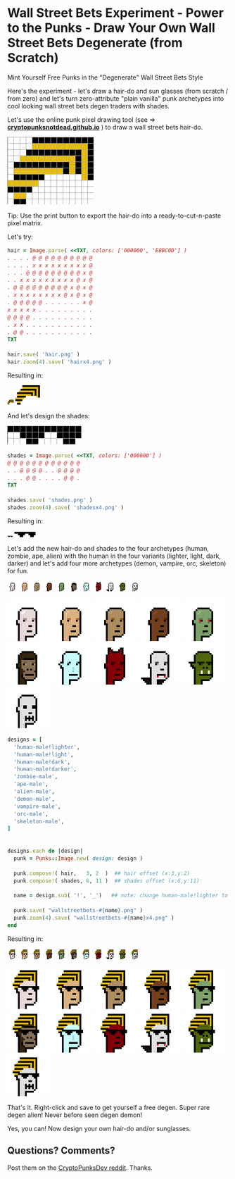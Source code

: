 # Wall Street Bets Experiment - Power to the Punks - Draw Your Own Wall Street Bets Degenerate (from Scratch)


Mint Yourself Free Punks in the "Degenerate" Wall Street Bets Style


Here's the experiment - let's draw a hair-do and sun glasses (from scratch / from zero)
and let's turn zero-attribute "plain vanilla" punk archetypes
into cool looking wall street bets degen traders with shades.


Let's use the online punk pixel drawing tool (see => [**cryptopunksnotdead.github.io**](https://cryptopunksnotdead.github.io) )
to draw a wall street bets hair-do.


![](i/pixel-hair.png)

Tip: Use the print button to export the hair-do into
a ready-to-cut-n-paste pixel matrix.

Let's try:

``` ruby
hair = Image.parse( <<TXT, colors: ['000000', 'E8BC0D'] )
. . . . @ @ @ @ @ @ @ @ @ @
. . . . x x x x x x x x x @
. . . @ @ @ @ @ @ @ @ @ x @
. . x x x x x x x x x @ x @
. @ @ @ @ @ @ @ @ @ x @ x @
. x x x x x x x x @ x @ x @
. @ @ @ @ @ . . . . . . x @
x x x x x . . . . . . . . .
@ @ @ @ . . . . . . . . . .
. x x . . . . . . . . . . .
. @ @ . . . . . . . . . . .
TXT

hair.save( 'hair.png' )
hair.zoom(4).save( 'hairx4.png' )
```

Resulting in:

![](i/hair.png)
![](i/hairx4.png)


And let's design the shades:

![](i/pixel-shades.png)


``` ruby
shades = Image.parse( <<TXT, colors: ['000000'] )
@ @ @ @ @ @ @ @ @ @ @ @
. . @ @ @ @ . . @ @ @ @
. . . @ @ . . . . @ @ .
TXT

shades.save( 'shades.png' )
shades.zoom(4).save( 'shadesx4.png' )
```

Resulting in:

![](i/shades.png)
![](i/shadesx4.png)



Let's add the new hair-do and shades to the four archetypes
(human, zombie, ape, alien)  with the human in the four
variants (lighter, light, dark, darker)
and let's add four more archetypes
(demon, vampire, orc, skeleton) for fun.

![](i/design-human-male_lighter.png)
![](i/design-human-male_light.png)
![](i/design-human-male_dark.png)
![](i/design-human-male_darker.png)
![](i/design-zombie-male.png)
![](i/design-ape-male.png)
![](i/design-alien-male.png)
![](i/design-demon-male.png)
![](i/design-vampire-male.png)
![](i/design-orc-male.png)
![](i/design-skeleton-male.png)

![](i/design-human-male_lighterx4.png)
![](i/design-human-male_lightx4.png)
![](i/design-human-male_darkx4.png)
![](i/design-human-male_darkerx4.png)
![](i/design-zombie-malex4.png)
![](i/design-ape-malex4.png)
![](i/design-alien-malex4.png)
![](i/design-demon-malex4.png)
![](i/design-vampire-malex4.png)
![](i/design-orc-malex4.png)
![](i/design-skeleton-malex4.png)



``` ruby
designs = [
  'human-male!lighter',
  'human-male!light',
  'human-male!dark',
  'human-male!darker',
  'zombie-male',
  'ape-male',
  'alien-male',
  'demon-male',
  'vampire-male',
  'orc-male',
  'skeleton-male',
]


designs.each do |design|
  punk = Punks::Image.new( design: design )

  punk.compose!( hair,   3, 2  )  ## hair offset (x:3,y:2)
  punk.compose!( shades, 6, 11 )  ## shades offset (x:6,y:11)

  name = design.sub( '!', '_')   ## note: change human-male!lighter to human-male_lighter

  punk.save( "wallstreetbets-#{name}.png" )
  punk.zoom(4).save( "wallstreetbets-#{name}x4.png" )
end
```


Resulting in:

![](i/wallstreetbets-human-male_lighter.png)
![](i/wallstreetbets-human-male_light.png)
![](i/wallstreetbets-human-male_dark.png)
![](i/wallstreetbets-human-male_darker.png)
![](i/wallstreetbets-zombie-male.png)
![](i/wallstreetbets-ape-male.png)
![](i/wallstreetbets-alien-male.png)
![](i/wallstreetbets-demon-male.png)
![](i/wallstreetbets-vampire-male.png)
![](i/wallstreetbets-orc-male.png)
![](i/wallstreetbets-skeleton-male.png)

![](i/wallstreetbets-human-male_lighterx4.png)
![](i/wallstreetbets-human-male_lightx4.png)
![](i/wallstreetbets-human-male_darkx4.png)
![](i/wallstreetbets-human-male_darkerx4.png)
![](i/wallstreetbets-zombie-malex4.png)
![](i/wallstreetbets-ape-malex4.png)
![](i/wallstreetbets-alien-malex4.png)
![](i/wallstreetbets-demon-malex4.png)
![](i/wallstreetbets-vampire-malex4.png)
![](i/wallstreetbets-orc-malex4.png)
![](i/wallstreetbets-skeleton-malex4.png)


That's it.  Right-click and save to get yourself a free degen.
Super rare degen alien! Never before seen degen demon!

Yes, you can! Now design your own hair-do and/or sunglasses.



## Questions? Comments?

Post them on the [CryptoPunksDev reddit](https://old.reddit.com/r/CryptoPunksDev). Thanks.
